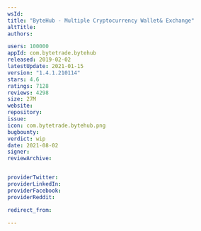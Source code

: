 ```yaml
---
wsId: 
title: "ByteHub - Multiple Cryptocurrency Wallet& Exchange"
altTitle: 
authors:

users: 100000
appId: com.bytetrade.bytehub
released: 2019-02-02
latestUpdate: 2021-01-15
version: "1.4.1.210114"
stars: 4.6
ratings: 7128
reviews: 4298
size: 27M
website: 
repository: 
issue: 
icon: com.bytetrade.bytehub.png
bugbounty: 
verdict: wip
date: 2021-08-02
signer: 
reviewArchive:


providerTwitter: 
providerLinkedIn: 
providerFacebook: 
providerReddit: 

redirect_from:

---
```



